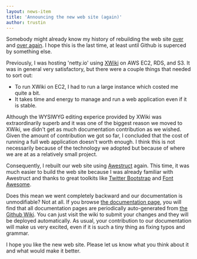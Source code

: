 ```yaml
---
layout: news-item
title: 'Announcing the new web site (again)'
author: trustin
---
```


Somebody might already know my history of rebuilding the web site [over](#{page.site_url}/news/2011/11/04/new-web-site.html) and [over again](#{page.site_url}/news/2012/06/25/new-web-site-and-3-5-1-final.html).  I hope this is the last time, at least until Github is superced by something else.

Previously, I was hosting 'netty.io' using [XWiki](http://www.xwiki.org/) on AWS EC2, RDS, and S3.  It was in general very satisfactory, but there were a couple things that needed to sort out:

* To run XWiki on EC2, I had to run a large instance which costed me quite a bit.
* It takes time and energy to manage and run a web application even if it is stable.

Although the WYSIWYG editing experice provided by XWiki was extraordinarily superb and it was one of the biggest reason we moved to XWiki, we didn't get as much documentation contribution as we wished.  Given the amount of contribution we got so far, I concluded that the cost of running a full web application doesn't worth enough.  I think this is not necessarily because of the technology we adopted but because of where we are at as a relatively small project.

Consequently, I rebuilt our web site using [Awestruct](http://awestruct.org/) again.  This time, it was much easier to build the web site because I was already familiar with Awestruct and thanks to great toolkits like [Twitter Bootstrap](http://twitter.github.com/bootstrap/) and [Font Awesome](http://fortawesome.github.com/Font-Awesome/).

Does this mean we went completely backward and our documentation is unmodifiable?  Not at all.  If you browse [the documentation page](#{page.site_url}/docs/index.html), you will find that all documentation pages are periodically auto-generated from [the Github Wiki](https://github.com/netty/netty/wiki).  You can just visit the wiki to submit your changes and they will be deployed automatically.  As usual, your contribution to our documentation will make us very excited, even if it is such a tiny thing as fixing typos and grammar.

I hope you like the new web site.  Please let us know what you think about it and what would make it better.

